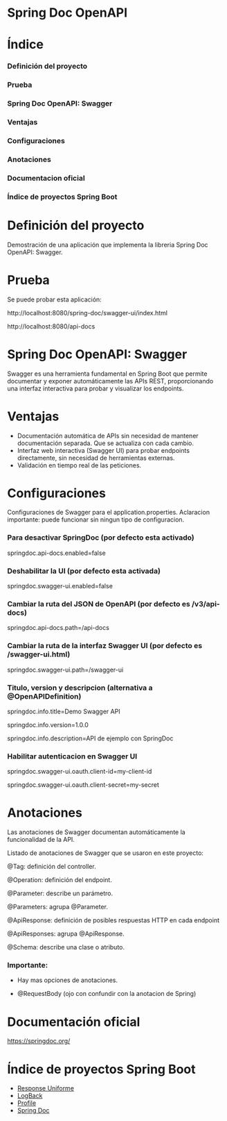 # **Spring Doc OpenAPI**

# Índice
### Definición del proyecto
### Prueba
### Spring Doc OpenAPI: Swagger
### Ventajas
### Configuraciones 
### Anotaciones
### Documentacion oficial
### Índice de proyectos Spring Boot

#  **Definición del proyecto**

Demostración de una aplicación que implementa la libreria Spring Doc OpenAPI: Swagger.

#  **Prueba**

Se puede probar esta aplicación:

http://localhost:8080/spring-doc/swagger-ui/index.html

http://localhost:8080/api-docs

#  **Spring Doc OpenAPI: Swagger**

Swagger es una herramienta fundamental en Spring Boot que permite documentar y exponer automáticamente las APIs REST, proporcionando una interfaz interactiva para probar y visualizar los endpoints.


#  **Ventajas**

- Documentación automática de APIs sin necesidad de mantener documentación separada. Que se actualiza con cada cambio.
- Interfaz web interactiva (Swagger UI) para probar endpoints directamente, sin necesidad de herramientas externas.
- Validación en tiempo real de las peticiones.

 
#  **Configuraciones**

Configuraciones de Swagger para el application.properties. 
Aclaracion importante: puede funcionar sin ningun tipo de configuracion.

  ### Para desactivar SpringDoc (por defecto esta activado)
  springdoc.api-docs.enabled=false
  ### Deshabilitar la UI (por defecto esta activada)
  springdoc.swagger-ui.enabled=false

  ### Cambiar la ruta del JSON de OpenAPI (por defecto es /v3/api-docs)
  springdoc.api-docs.path=/api-docs

  ### Cambiar la ruta de la interfaz Swagger UI (por defecto es /swagger-ui.html)
  springdoc.swagger-ui.path=/swagger-ui

  ### Titulo, version y descripcion (alternativa a @OpenAPIDefinition)
  springdoc.info.title=Demo Swagger API
  
  springdoc.info.version=1.0.0
  
  springdoc.info.description=API de ejemplo con SpringDoc

  ### Habilitar autenticacion en Swagger UI
  springdoc.swagger-ui.oauth.client-id=my-client-id
  
  springdoc.swagger-ui.oauth.client-secret=my-secret

#  **Anotaciones**

  Las anotaciones de Swagger documentan automáticamente la funcionalidad de la API.
  
  Listado de anotaciones de Swagger que se usaron en este proyecto:
  
  @Tag: definición del controller.
  
  @Operation: definición del endpoint.
  
  @Parameter: describe un parámetro.
  
  @Parameters: agrupa @Parameter.
  
  @ApiResponse: definición de posibles respuestas HTTP en cada endpoint
  
  @ApiResponses: agrupa @ApiResponse.
  
  @Schema: describe una clase o atributo.
  
  ### Importante:
  - Hay mas opciones de anotaciones.
    
  - @RequestBody (ojo con confundir con la anotacion de Spring)
  

#  **Documentación oficial**


https://springdoc.org/






# Índice de proyectos Spring Boot
- [Response Uniforme](https://github.com/pabloEmanuelIgoldi/Spring-Boot-Response-Wrapper)
- [LogBack](https://github.com/pabloEmanuelIgoldi/Spring-Boot-Logback)
- [Profile](https://github.com/pabloEmanuelIgoldi/Spring-Boot-Profile)
- [Spring Doc](https://github.com/pabloEmanuelIgoldi/Spring-Boot-Swagger)
